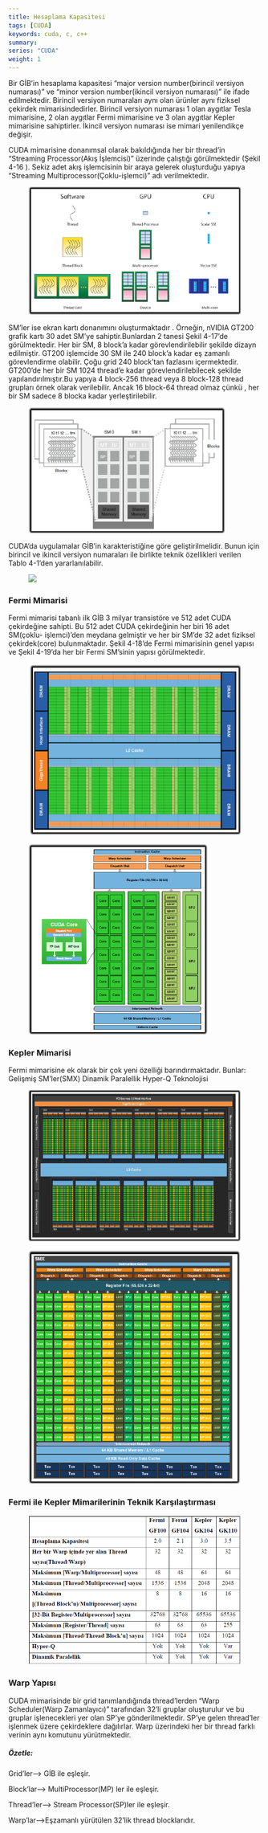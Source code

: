 ```yaml
---
title: Hesaplama Kapasitesi
tags: [CUDA]
keywords: cuda, c, c++
summary:
series: "CUDA"
weight: 1
---
```


Bir GİB’in hesaplama kapasitesi “major version number(birincil versiyon numarası)” ve “minor version number(ikincil versiyon numarası)” ile ifade edilmektedir. Birincil versiyon numaraları aynı olan ürünler aynı fiziksel çekirdek mimarisindedirler. Birincil versiyon numarası 1 olan aygıtlar Tesla mimarisine, 2 olan aygıtlar Fermi mimarisine ve 3 olan aygıtlar Kepler mimarisine sahiptirler. İkincil versiyon numarası ise mimari yenilendikçe değişir. 

CUDA mimarisine donanımsal olarak bakıldığında her bir thread’in “Streaming Processor(Akış İşlemcisi)” üzerinde çalıştığı görülmektedir (Şekil 4-16 ). Sekiz adet akış işlemcisinin bir araya gelerek oluşturduğu yapıya “Streaming Multiprocessor(Çoklu-işlemci)” adı verilmektedir.
<figure>
    <img src="/assets/images/cuda16.png"></a>
</figure>

SM’ler ise ekran kartı donanımını oluşturmaktadır . Örneğin, nVIDIA GT200 grafik kartı 30 adet SM’ye sahiptir.Bunlardan 2 tanesi Şekil 4-17’de görülmektedir. Her bir SM, 8 block’a kadar görevlendirilebilir şekilde dizayn edilmiştir. GT200 işlemcide 30 SM ile 240 block’a kadar eş zamanlı görevlendirme olabilir. Çoğu grid 240 block’tan fazlasını içermektedir. GT200’de her bir SM 1024 thread’e kadar görevlendirilebilecek şekilde yapılandırılmıştır.Bu yapıya 4 block-256 thread veya 8 block-128 thread grupları örnek olarak verilebilir. Ancak 16 block-64 thread olmaz çünkü , her bir SM sadece 8 blocka kadar yerleştirilebilir.

<figure>
    <img src="/assets/images/cuda17.png"></a>
</figure>

CUDA’da uygulamalar GİB’in karakteristiğine göre geliştirilmelidir. Bunun için birincil ve ikincil versiyon numaraları ile birlikte teknik özellikleri verilen Tablo 4-1’den yararlanılabilir.

<figure>
    <img src="/assets/images/tablo1.png"></a>
</figure>

### Fermi Mimarisi
Fermi mimarisi tabanlı ilk GİB 3 milyar transistöre ve 512 adet CUDA çekirdeğine sahipti. Bu 512 adet CUDA çekirdeğinin her biri 16 adet SM(çoklu- işlemci)’den meydana gelmiştir ve her bir SM’de 32 adet fiziksel çekirdek(core) bulunmaktadır. Şekil 4-18’de Fermi mimarisinin genel yapısı ve Şekil 4-19’da her bir Fermi SM’sinin yapısı görülmektedir.

<figure>
    <img src="/assets/images/cuda18.png"></a>
</figure>

<figure>
    <img src="/assets/images/cuda19.png"></a>
</figure>

### Kepler Mimarisi
Fermi mimarisine ek olarak bir çok yeni özelliği barındırmaktadır. Bunlar:
Gelişmiş SM’ler(SMX)
Dinamik Paralellik
Hyper-Q Teknolojisi

<figure>
    <img src="/assets/images/cuda20.png"></a>
</figure>

<figure>
    <img src="/assets/images/cuda21.png"></a>
</figure>

### Fermi ile Kepler Mimarilerinin Teknik Karşılaştırması

<figure>
    <img src="/assets/images/tablo2.png"></a>
</figure>

### Warp Yapısı
CUDA mimarisinde bir grid tanımlandığında thread’lerden “Warp Scheduler(Warp Zamanlayıcı)” tarafından 32’li gruplar oluşturulur ve bu gruplar işlenecekleri yer olan SP’ye gönderilmektedir. SP’ye gelen thread’ler işlenmek üzere çekirdeklere dağılırlar. Warp üzerindeki her bir thread farklı verinin aynı komutunu yürütmektedir.

##### Özetle:

Grid’ler--> GİB ile eşleşir.

Block’lar--> MultiProcessor(MP) ler ile eşleşir.

Thread’ler--> Stream Processor(SP)ler ile eşleşir.

Warp’lar-->Eşzamanlı yürütülen 32’lik thread blocklarıdır.

